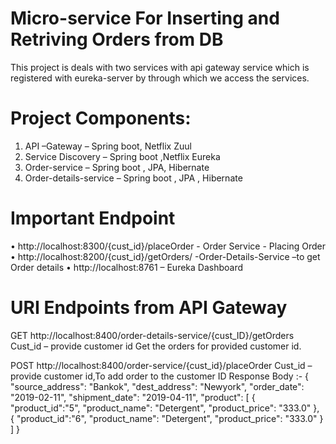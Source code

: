 # Micro-service For Inserting and Retriving  Orders from DB 


This project is deals with two services with api gateway service which is registered with eureka-server by through which we access the services.

# Project Components:

1.	API –Gateway – Spring boot, Netflix Zuul
2.	Service Discovery – Spring boot ,Netflix Eureka 
3.	Order-service – Spring boot , JPA, Hibernate
4.	Order-details-service – Spring boot , JPA , Hibernate

# Important Endpoint 
•	http://localhost:8300/{cust_id}/placeOrder - Order Service - Placing Order
•	http://localhost:8200/{cust_id}/getOrders/ -Order-Details-Service –to get Order details
•	http://localhost:8761 – Eureka Dashboard

# URI Endpoints from API Gateway 

GET	http://localhost:8400/order-details-service/{cust_ID}/getOrders	Cust_id – provide customer id	Get the orders for provided customer id.

POST	http://localhost:8400/order-service/{cust_id}/placeOrder	Cust_id – provide customer id,To add order to the customer ID
Response Body :-
        {
            "source_address": "Bankok",
            "dest_address": "Newyork",
            "order_date": "2019-02-11",
            "shipment_date": "2019-04-11",
            "product": [
                  {
                  "product_id":"5",
                  "product_name": "Detergent",
                  "product_price": "333.0"
                  },
                  {
                  "product_id":"6",
                  "product_name": "Detergent",
                  "product_price": "333.0"
                  }
                  ]
}	


